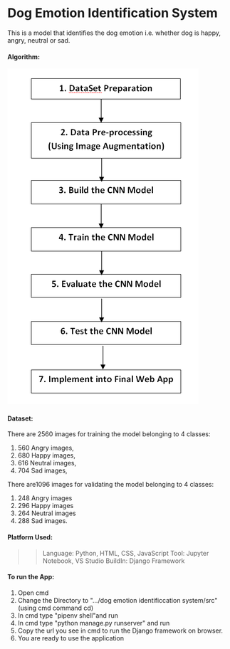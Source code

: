 # Dog Emotion Identification System
This is a model that identifies the dog emotion i.e. whether dog is happy, angry, neutral or sad.

#### Algorithm:

<img src="algo.png">

#### Dataset:
There are 2560 images for training the model belonging to 4 classes:
1. 560 Angry images,
2. 680 Happy images,
3. 616 Neutral images,
4. 704 Sad images,

There are1096 images for validating the model belonging to 4 classes:
1. 248 Angry images
2. 296 Happy images
3. 264 Neutral images
4. 288 Sad images.

#### Platform Used:

>> Language: Python, HTML, CSS, JavaScript
>> Tool: Jupyter Notebook, VS Studio
>> BuildIn: Django Framework

#### To run the App:
1. Open cmd
2. Change the Directory to ".../dog emotion identificcation system/src" (using cmd command cd)
3. In cmd type "pipenv shell"and run
4. In cmd type "python manage.py runserver" and run
5. Copy the url you see in cmd to run the Django framework on browser.
6. You are ready to use the application














